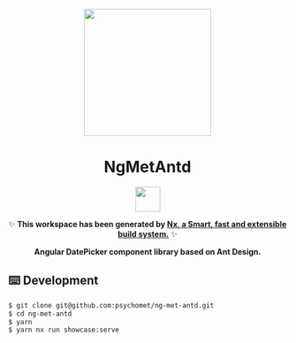 <p align="center">
  <a href="http://ng.ant.design">
    <img width="230" src="https://img.alicdn.com/tfs/TB1TFFaHAvoK1RjSZFwXXciCFXa-106-120.svg">
  </a>
</p>

<h1 align="center">
NgMetAntd
</h1>
<div align="center">
<a alt="Nx logo" href="https://nx.dev" target="_blank" rel="noreferrer"><img src="https://raw.githubusercontent.com/nrwl/nx/master/images/nx-logo.png" width="45"></a>

✨ **This workspace has been generated by [Nx, a Smart, fast and extensible build system.](https://nx.dev)** ✨
</div>

<div align="center">
<strong>Angular DatePicker component library based on Ant Design.</strong>
</div>

## ⌨️ Development

```bash
$ git clone git@github.com:psychomet/ng-met-antd.git
$ cd ng-met-antd
$ yarn
$ yarn nx run showcase:serve
```

